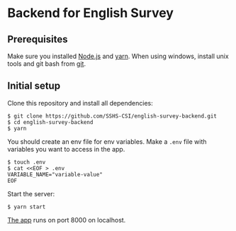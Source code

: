 # Backend for English Survey
## Prerequisites

Make sure you installed [Node.js](https://nodejs.org/) and [yarn](hhttps://yarnpkg.com/).
When using windows, install unix tools and git bash from [git](https://git-scm.com/download/win).

## Initial setup

Clone this repository and install all dependencies: 

``` shell
$ git clone https://github.com/SSHS-CSI/english-survey-backend.git
$ cd english-survey-backend
$ yarn
```

You should create an env file for env variables.
Make a `.env` file with variables you want to access in the app.

``` shell
$ touch .env
$ cat <<EOF > .env
VARIABLE_NAME="variable-value"
EOF
```

Start the server:

``` shell
$ yarn start
```

[The app](http://localhost:8000) runs on port 8000 on localhost.

